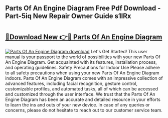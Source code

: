 ## Parts Of An Engine Diagram Free Pdf Download - Part-5iq New Repair Owner Guide s1lRx

# <h2><a href="http://dfj9ba.blite.top/?on=Parts+Of+An+Engine+Diagram">🔗Download New 👉🔴 Parts Of An Engine Diagram</a></h2>

[![Parts Of An Engine Diagram download](https://i.imgur.com/lujVjoI.png)](http://dfj9ba.blite.top/?on=Parts+Of+An+Engine+Diagram)
Let's Get Started! This user manual is your passport to the world of possibilities with your new Parts Of An Engine Diagram. Get acquainted with its features, installation process, and operating guidelines. Safety Precautions for Indoor Use Please adhere to all safety precautions when using your new Parts Of An Engine Diagram indoors. Parts Of An Engine Diagram comes with an impressive collection of advanced features, including facial recognition, gesture control, customizable profiles, and automated tasks, all of which can be accessed and customized through the user interface. We trust that the Parts Of An Engine Diagram has been an accurate and detailed resource in your efforts to learn the ins and outs of your new device. In case of any queries or concerns, please do not hesitate to reach out to our customer service team.

